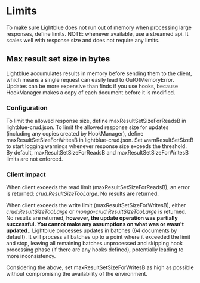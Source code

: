 # Limits

To make sure Lightblue does not run out of memory when processing large responses, define limits. NOTE: whenever available, use a streamed api. It scales well with response size and does not require any limits. 

## Max result set size in bytes

Lightblue accumulates results in memory before sending them to the client, which means a single request can easily lead to OutOfMemoryError. Updates can be more expensive than finds if you use hooks, because HookManager makes a copy of each document before it is modified.

### Configuration

To limit the allowed response size, define maxResultSetSizeForReadsB in lightblue-crud.json. To limit the allowed response size for updates (including any copies created by HookManager), define maxResultSetSizeForWritesB in lightblue-crud.json. Set warnResultSetSizeB to start logging warnings whenever response size exceeds the threshold. By default, maxResultSetSizeForReadsB and maxResultSetSizeForWritesB limits are not enforced.

### Client impact

When client exceeds the read limit (maxResultSetSizeForReadsB), an error is returned: _crud:ResultSizeTooLarge_. No results are returned.

When client exceeds the write limit (maxResultSetSizeForWritesB), either _crud:ResultSizeTooLarge_ or _mongo-crud:ResultSizeTooLarge_ is returned. No results are returned, **however, the update operation was partially successful. You cannot make any assumptions on what was or wasn't updated.**. Lightblue processes updates in batches (64 documents by default). It will process all batches up to a point where it exceeded the limit and stop, leaving all remaining batches unprocessed and skipping hook processing phase (if there are any hooks defined), potentially leading to more inconsistency.

Considering the above, set maxResultSetSizeForWritesB as high as possible without compromising the availability of the environment. 
